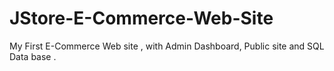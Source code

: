 # JStore-E-Commerce-Web-Site
My First E-Commerce Web site , with Admin Dashboard, Public site and SQL Data base .
